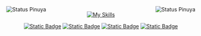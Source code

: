 <div align="center">
<img align='left' src="https://github-readme-stats.vercel.app/api?username=pinuya&show_icons=true&title_color=FFFFFF&text_color=FFFFFF&icon_color=FFFFFF&bg_color=0D1017&cache_seconds=2300&hide_border=true" alt="Status Pinuya">
<img align="right" src="https://github-readme-stats.vercel.app/api/top-langs/?username=pinuya&title_color=FFFFFF&text_color=FFFFFF&icon_color=FFFFFF&bg_color=0D1017&hide_border=true&include_all_commits=true&count_private=true&layout=compact" alt="Status Pinuya"/>
</div>

<div align="center">
  
[![My Skills](https://skillicons.dev/icons?i=js,ts,react,nodejs,docker,supabase,html,css,tailwind,remix,bun,git,figma,vscode)](https://skillicons.dev)

[![Static Badge](https://img.shields.io/badge/website-black)](https://pinuya.site/)
[![Static Badge](https://img.shields.io/badge/twitter-black)](https://x.com/pinuyami)
[![Static Badge](https://img.shields.io/badge/linkedin-black)](https://www.linkedin.com/in/tifanyanunes/)
[![Static Badge](https://img.shields.io/badge/instagram-black)](https://www.instagram.com/pinuyami/)
</div>
